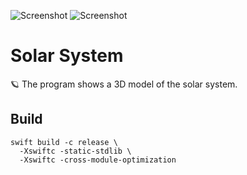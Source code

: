 ![Screenshot](https://user-images.githubusercontent.com/72662383/206909335-e474c99d-f29e-4f6b-93a0-8735dd0f33b4.png)
![Screenshot](https://user-images.githubusercontent.com/72662383/206922572-1a35c2ae-c844-4f94-8de3-35579727ca84.png)

# Solar System

🪐 The program shows a 3D model of the solar system.

## Build

```
swift build -c release \
  -Xswiftc -static-stdlib \
  -Xswiftc -cross-module-optimization
```
